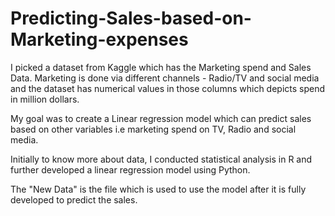 # Predicting-Sales-based-on-Marketing-expenses

I picked a dataset from Kaggle which has the Marketing spend and Sales Data. Marketing is done via different channels - Radio/TV and social media and the dataset has numerical values in those columns which depicts spend in million dollars.

My goal was to create a Linear regression model which can predict sales based on other variables i.e marketing spend on TV, Radio and social media.

Initially to know more about data, I conducted statistical analysis in R and further developed a linear regression model using Python.

The "New Data" is the file which is used to use the model after it is fully developed to predict the sales.
